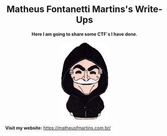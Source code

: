 <h1 align="center">Matheus Fontanetti Martins's Write-Ups</h1>
<h4 align="center">Here I am going to share some CTF´s I have done.</h4>
<p align="center" width="100%">
  <img src="/Docs/boneco.png" alt="hacker" height=250 align="center"/>
 </p>
 
<b>Visit my website:</b> <a href="https://matheusfmartins.com.br/" target="_blank">https://matheusfmartins.com.br/</a>
